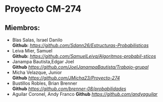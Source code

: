 
# Proyecto CM-274 #

## Miembros: ##

* Blas Salas, Israel Danilo  
  **Github:** *https://github.com/Sdann26/Estructuras-Probabilisticas*  
* Leiva Mier, Samuel  
  **Github:** *https://github.com/SamuelLeiva/Algoritmos-probabil-sticos*  
* Janampa Bautista,Edgar Joel  
  **Github** *https://github.com/JoelJanampaBautista/Trabajo-grupal*  
* Micha Velazque, Junior  
  **Github** *https://github.com/JMicha23/Proyecto-274*  
* Bustillos Robles, Brian Brenner  
  **Github** *https://github.com/brenner-08/probabilidades* 
* Aguilar Coronel, Andy Franco
  **Github** *https://github.com/andyaguilar*
